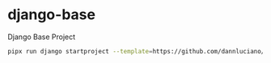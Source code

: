 # django-base

Django Base Project

```sh
pipx run django startproject --template=https://github.com/dannluciano/django-base/archive/refs/heads/main.zip project_name
```
